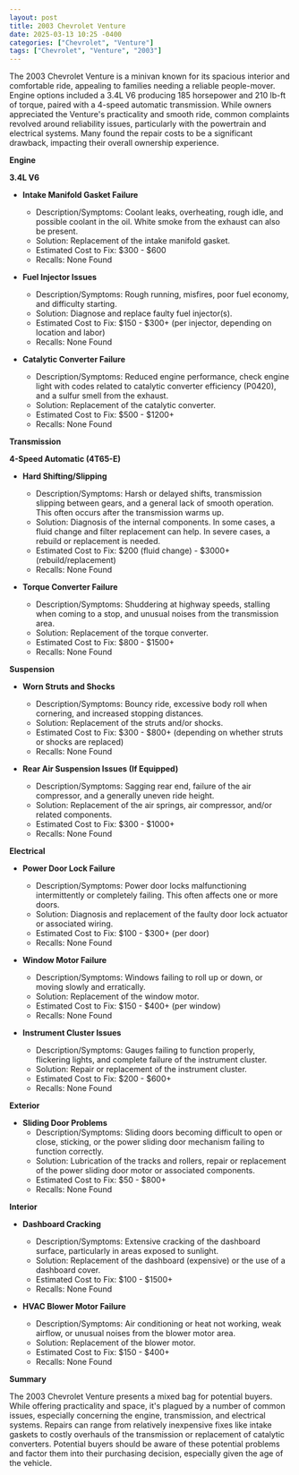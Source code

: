 ```yaml
---
layout: post
title: 2003 Chevrolet Venture
date: 2025-03-13 10:25 -0400
categories: ["Chevrolet", "Venture"]
tags: ["Chevrolet", "Venture", "2003"]
---
```

The 2003 Chevrolet Venture is a minivan known for its spacious interior and comfortable ride, appealing to families needing a reliable people-mover. Engine options included a 3.4L V6 producing 185 horsepower and 210 lb-ft of torque, paired with a 4-speed automatic transmission. While owners appreciated the Venture's practicality and smooth ride, common complaints revolved around reliability issues, particularly with the powertrain and electrical systems. Many found the repair costs to be a significant drawback, impacting their overall ownership experience.

**Engine**

**3.4L V6**

*   **Intake Manifold Gasket Failure**
    *   Description/Symptoms: Coolant leaks, overheating, rough idle, and possible coolant in the oil. White smoke from the exhaust can also be present.
    *   Solution: Replacement of the intake manifold gasket.
    *   Estimated Cost to Fix: $300 - $600
    *   Recalls: None Found

*   **Fuel Injector Issues**
    *   Description/Symptoms: Rough running, misfires, poor fuel economy, and difficulty starting.
    *   Solution: Diagnose and replace faulty fuel injector(s).
    *   Estimated Cost to Fix: $150 - $300+ (per injector, depending on location and labor)
    *   Recalls: None Found

*   **Catalytic Converter Failure**
    *   Description/Symptoms: Reduced engine performance, check engine light with codes related to catalytic converter efficiency (P0420), and a sulfur smell from the exhaust.
    *   Solution: Replacement of the catalytic converter.
    *   Estimated Cost to Fix: $500 - $1200+
    *   Recalls: None Found

**Transmission**

**4-Speed Automatic (4T65-E)**

*   **Hard Shifting/Slipping**
    *   Description/Symptoms: Harsh or delayed shifts, transmission slipping between gears, and a general lack of smooth operation. This often occurs after the transmission warms up.
    *   Solution: Diagnosis of the internal components. In some cases, a fluid change and filter replacement can help. In severe cases, a rebuild or replacement is needed.
    *   Estimated Cost to Fix: $200 (fluid change) - $3000+ (rebuild/replacement)
    *   Recalls: None Found

*   **Torque Converter Failure**
    *   Description/Symptoms: Shuddering at highway speeds, stalling when coming to a stop, and unusual noises from the transmission area.
    *   Solution: Replacement of the torque converter.
    *   Estimated Cost to Fix: $800 - $1500+
    *   Recalls: None Found

**Suspension**

*   **Worn Struts and Shocks**
    *   Description/Symptoms: Bouncy ride, excessive body roll when cornering, and increased stopping distances.
    *   Solution: Replacement of the struts and/or shocks.
    *   Estimated Cost to Fix: $300 - $800+ (depending on whether struts or shocks are replaced)
    *   Recalls: None Found

*   **Rear Air Suspension Issues (If Equipped)**
    *   Description/Symptoms: Sagging rear end, failure of the air compressor, and a generally uneven ride height.
    *   Solution: Replacement of the air springs, air compressor, and/or related components.
    *   Estimated Cost to Fix: $300 - $1000+
    *   Recalls: None Found

**Electrical**

*   **Power Door Lock Failure**
    *   Description/Symptoms: Power door locks malfunctioning intermittently or completely failing. This often affects one or more doors.
    *   Solution: Diagnosis and replacement of the faulty door lock actuator or associated wiring.
    *   Estimated Cost to Fix: $100 - $300+ (per door)
    *   Recalls: None Found

*   **Window Motor Failure**
    *   Description/Symptoms: Windows failing to roll up or down, or moving slowly and erratically.
    *   Solution: Replacement of the window motor.
    *   Estimated Cost to Fix: $150 - $400+ (per window)
    *   Recalls: None Found

*   **Instrument Cluster Issues**
    *   Description/Symptoms: Gauges failing to function properly, flickering lights, and complete failure of the instrument cluster.
    *   Solution: Repair or replacement of the instrument cluster.
    *   Estimated Cost to Fix: $200 - $600+
    *   Recalls: None Found

**Exterior**

*   **Sliding Door Problems**
    *   Description/Symptoms: Sliding doors becoming difficult to open or close, sticking, or the power sliding door mechanism failing to function correctly.
    *   Solution: Lubrication of the tracks and rollers, repair or replacement of the power sliding door motor or associated components.
    *   Estimated Cost to Fix: $50 - $800+
    *   Recalls: None Found

**Interior**

*   **Dashboard Cracking**
    *   Description/Symptoms: Extensive cracking of the dashboard surface, particularly in areas exposed to sunlight.
    *   Solution: Replacement of the dashboard (expensive) or the use of a dashboard cover.
    *   Estimated Cost to Fix: $100 - $1500+
    *   Recalls: None Found

*   **HVAC Blower Motor Failure**
    *   Description/Symptoms: Air conditioning or heat not working, weak airflow, or unusual noises from the blower motor area.
    *   Solution: Replacement of the blower motor.
    *   Estimated Cost to Fix: $150 - $400+
    *   Recalls: None Found

**Summary**

The 2003 Chevrolet Venture presents a mixed bag for potential buyers. While offering practicality and space, it's plagued by a number of common issues, especially concerning the engine, transmission, and electrical systems. Repairs can range from relatively inexpensive fixes like intake gaskets to costly overhauls of the transmission or replacement of catalytic converters. Potential buyers should be aware of these potential problems and factor them into their purchasing decision, especially given the age of the vehicle.


